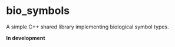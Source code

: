 # bio_symbols
A simple C++ shared library implementing biological symbol types.

**In development**

